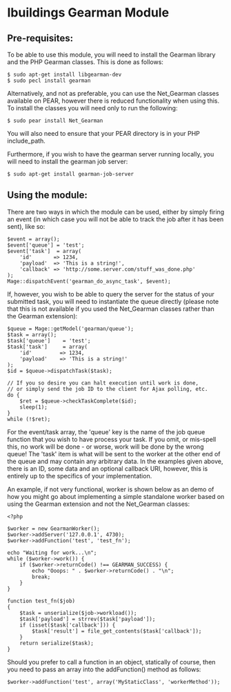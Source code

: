 Ibuildings Gearman Module
=========================

Pre-requisites:
---------------
To be able to use this module, you will need to install the Gearman library
and the PHP Gearman classes.  This is done as follows:

    $ sudo apt-get install libgearman-dev
    $ sudo pecl install gearman
    
Alternatively, and not as preferable, you can use the Net_Gearman classes
available on PEAR, however there is reduced functionality when using this. To
install the classes you will need only to run the following:

    $ sudo pear install Net_Gearman

You will also need to ensure that your PEAR directory is in your PHP
include_path.  

Furthermore, if you wish to have the gearman server running locally, you will
need to install the gearman job server:

    $ sudo apt-get install gearman-job-server

Using the module:
-----------------
There are two ways in which the module can be used, either by simply firing an
event (in which case you will not be able to track the job after it has been
sent), like so:

    $event = array();
    $event['queue'] = 'test';
    $event['task']  = array(
        'id'       => 1234,
        'payload'  => 'This is a string!',
        'callback' => 'http://some.server.com/stuff_was_done.php'
    );
    Mage::dispatchEvent('gearman_do_async_task', $event);

If, however, you wish to be able to query the server for the status of your
submitted task, you will need to instantiate the queue directly (please note
that this is not available if you used the Net_Gearman classes rather than the
Gearman extension):

    $queue = Mage::getModel('gearman/queue');
    $task = array();
    $task['queue']    = 'test';
    $task['task']     = array(
        'id'         => 1234,
        'payload'    => 'This is a string!'
    );
    $id = $queue->dispatchTask($task);
    
    // If you so desire you can halt execution until work is done,
    // or simply send the job ID to the client for Ajax polling, etc.
    do {
        $ret = $queue->checkTaskComplete($id);
        sleep(1);
    }
    while (!$ret);

For the event/task array, the 'queue' key is the name of the job queue
function that you wish to have process your task.  If you omit, or mis-spell
this, no work will be done - or worse, work will be done by the wrong queue!  The 'task' item is what will be sent to the worker at the other end of the
queue and may contain any arbitrary data.  In the  examples given above, there
is an ID, some data and an optional callback URI, however, this is entirely up
to the specifics of your implementation.

An example, if not very functional, worker is shown below as an demo of how
you might go about implementing a simple standalone worker based on using the Gearman extension and not the Net_Gearman classes:

    <?php

    $worker = new GearmanWorker();
    $worker->addServer('127.0.0.1', 4730);
    $worker->addFunction('test', 'test_fn');

    echo "Waiting for work...\n";
    while ($worker->work()) {
        if ($worker->returnCode() !== GEARMAN_SUCCESS) {
            echo "Ooops: " . $worker->returnCode() . "\n";
            break;
        }
    }

    function test_fn($job)
    {
        $task = unserialize($job->workload());
        $task['payload'] = strrev($task['payload']);
        if (isset($task['callback'])) {
            $task['result'] = file_get_contents($task['callback']);
        }
        return serialize($task);
    }

Should you prefer to call a function in an object, statically of course, then
you need to pass an array into the addFunction() method as follows:

    $worker->addFunction('test', array('MyStaticClass', 'workerMethod'));